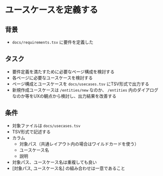 # ユースケースを定義する

## 背景

- `docs/requirements.tsv` に要件を定義した

## タスク

- 要件定義を満たすために必要なページ構成を検討する
- 各ページに必要なユースケースを検討する
- ページ構成とユースケースを `docs/usecases.tsv` にTSV形式で出力する
- 新規作成ユースケースは `/entities/new` なのか、 `/entities` 内のダイアログなのか等をUXの観点から検討し、出力結果を改善する

## 条件

- 対象ファイルは `docs/usecases.tsv`
- TSV形式で記述する
- カラム
    - 対象パス（共通レイアウト内の場合はワイルドカードを使う）
    - ユースケース名
    - 説明
- 対象パス、ユースケース名は重複しても良い
- [対象パス, ユースケース名] の組み合わせは一意であること
